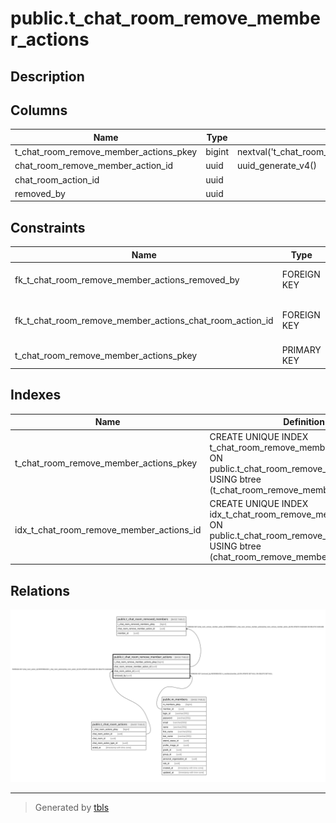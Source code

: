 # public.t_chat_room_remove_member_actions

## Description

## Columns

| Name | Type | Default | Nullable | Children | Parents | Comment |
| ---- | ---- | ------- | -------- | -------- | ------- | ------- |
| t_chat_room_remove_member_actions_pkey | bigint | nextval('t_chat_room_remove_member_act_t_chat_room_remove_member_act_seq'::regclass) | false |  |  |  |
| chat_room_remove_member_action_id | uuid | uuid_generate_v4() | false | [public.t_chat_room_removed_members](public.t_chat_room_removed_members.md) |  |  |
| chat_room_action_id | uuid |  | false |  | [public.t_chat_room_actions](public.t_chat_room_actions.md) |  |
| removed_by | uuid |  | true |  | [public.m_members](public.m_members.md) |  |

## Constraints

| Name | Type | Definition |
| ---- | ---- | ---------- |
| fk_t_chat_room_remove_member_actions_removed_by | FOREIGN KEY | FOREIGN KEY (removed_by) REFERENCES m_members(member_id) ON UPDATE SET NULL ON DELETE SET NULL |
| fk_t_chat_room_remove_member_actions_chat_room_action_id | FOREIGN KEY | FOREIGN KEY (chat_room_action_id) REFERENCES t_chat_room_actions(chat_room_action_id) ON UPDATE CASCADE ON DELETE CASCADE |
| t_chat_room_remove_member_actions_pkey | PRIMARY KEY | PRIMARY KEY (t_chat_room_remove_member_actions_pkey) |

## Indexes

| Name | Definition |
| ---- | ---------- |
| t_chat_room_remove_member_actions_pkey | CREATE UNIQUE INDEX t_chat_room_remove_member_actions_pkey ON public.t_chat_room_remove_member_actions USING btree (t_chat_room_remove_member_actions_pkey) |
| idx_t_chat_room_remove_member_actions_id | CREATE UNIQUE INDEX idx_t_chat_room_remove_member_actions_id ON public.t_chat_room_remove_member_actions USING btree (chat_room_remove_member_action_id) |

## Relations

![er](public.t_chat_room_remove_member_actions.svg)

---

> Generated by [tbls](https://github.com/k1LoW/tbls)

